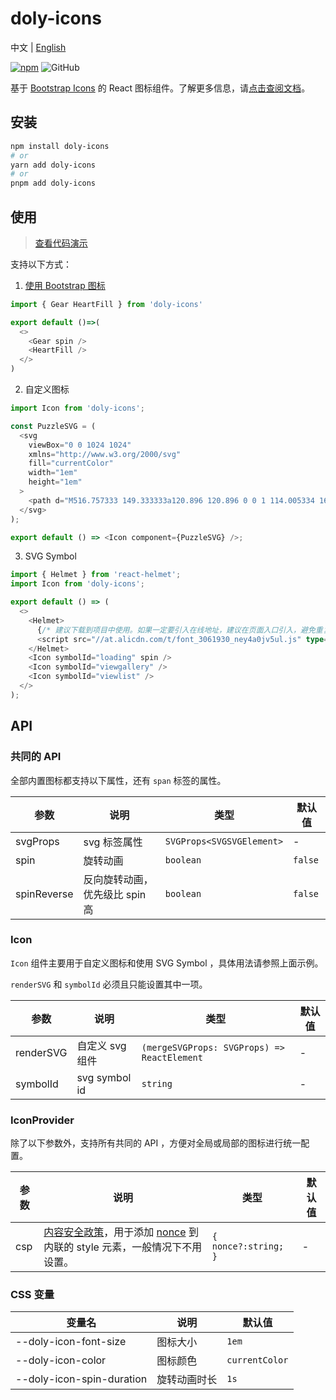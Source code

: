 # doly-icons

中文 | [English](./README.en-US.md)

[![npm][npm]][npm-url] ![GitHub]

基于 [Bootstrap Icons] 的 React 图标组件。了解更多信息，请[点击查阅文档](https://doly-dev.github.io/doly-icons/latest/)。

## 安装

```bash
npm install doly-icons
# or
yarn add doly-icons
# or
pnpm add doly-icons
```

## 使用

> [查看代码演示](https://doly-dev.github.io/doly-icons/latest/documents#代码演示)

支持以下方式：

1. [使用 Bootstrap 图标](https://doly-dev.github.io/doly-icons/latest/icons)

```typescript
import { Gear HeartFill } from 'doly-icons'

export default ()=>(
  <>
    <Gear spin />
    <HeartFill />
  </>
)
```

2. 自定义图标

```typescript
import Icon from 'doly-icons';

const PuzzleSVG = (
  <svg
    viewBox="0 0 1024 1024"
    xmlns="http://www.w3.org/2000/svg"
    fill="currentColor"
    width="1em"
    height="1em"
  >
    <path d="M516.757333 149.333333a120.896 120.896 0 0 1 114.005334 161.173334h104.064a64 64 0 0 1 64 64V810.666667a64 64 0 0 1-64 64H298.666667a64 64 0 0 1-64-64v-87.104c0-15.701333 11.989333-28.629333 27.306666-30.08l2.922667-0.149334a90.666667 90.666667 0 0 0 4.394667-181.226666L264.896 512a30.229333 30.229333 0 0 1-30.08-27.306667L234.666667 481.749333v-107.242666a64 64 0 0 1 64-64h104.064a120.704 120.704 0 0 1-6.869334-40.32C395.861333 184.746667 431.274667 149.333333 516.757333 149.333333z m0 64a56.896 56.896 0 0 0-53.674666 75.861334l30.144 85.312H298.666667v77.184a154.730667 154.730667 0 0 1 5.162666 300.693333l-5.162666 1.258667V810.666667h436.16V374.528l-194.56-0.021333 30.144-85.333334A56.896 56.896 0 0 0 516.736 213.333333z" />
  </svg>
);

export default () => <Icon component={PuzzleSVG} />;
```

3. SVG Symbol

```typescript
import { Helmet } from 'react-helmet';
import Icon from 'doly-icons';

export default () => (
  <>
    <Helmet>
      {/* 建议下载到项目中使用。如果一定要引入在线地址，建议在页面入口引入，避免重复加载。 */}
      <script src="//at.alicdn.com/t/font_3061930_ney4a0jv5ul.js" type="text/javascript" />
    </Helmet>
    <Icon symbolId="loading" spin />
    <Icon symbolId="viewgallery" />
    <Icon symbolId="viewlist" />
  </>
);
```

## API

### 共同的 API

全部内置图标都支持以下属性，还有 `span` 标签的属性。

| 参数        | 说明                           | 类型                      | 默认值  |
| ----------- | ------------------------------ | ------------------------- | ------- |
| svgProps    | svg 标签属性                   | `SVGProps<SVGSVGElement>` | -       |
| spin        | 旋转动画                       | `boolean`                 | `false` |
| spinReverse | 反向旋转动画，优先级比 spin 高 | `boolean`                 | `false` |

### Icon

`Icon` 组件主要用于自定义图标和使用 SVG Symbol ，具体用法请参照上面示例。

`renderSVG` 和 `symbolId` 必须且只能设置其中一项。

| 参数      | 说明            | 类型                                        | 默认值 |
| --------- | --------------- | ------------------------------------------- | ------ |
| renderSVG | 自定义 svg 组件 | `(mergeSVGProps: SVGProps) => ReactElement` | -      |
| symbolId  | svg symbol id   | `string`                                    | -      |

### IconProvider

除了以下参数外，支持所有共同的 API ，方便对全局或局部的图标进行统一配置。

| 参数 | 说明 | 类型 | 默认值 |
| --- | --- | --- | --- |
| csp | [内容安全政策](https://developers.google.com/web/fundamentals/security/csp/)，用于添加 [nonce](https://developer.mozilla.org/zh-CN/docs/Web/API/HTMLElement/nonce) 到内联的 style 元素，一般情况下不用设置。 | `{ nonce?:string; }` | - |

### CSS 变量

| 变量名                    | 说明         | 默认值         |
| ------------------------- | ------------ | -------------- |
| --doly-icon-font-size     | 图标大小     | `1em`          |
| --doly-icon-color         | 图标颜色     | `currentColor` |
| --doly-icon-spin-duration | 旋转动画时长 | `1s`           |

[bootstrap icons]: https://icons.getbootstrap.com/
[npm]: https://img.shields.io/npm/v/doly-icons.svg
[npm-url]: https://npmjs.com/package/doly-icons
[github]: https://img.shields.io/github/license/doly-dev/doly-icons.svg
